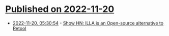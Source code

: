 # [Published on 2022-11-20](index.md)

* [2022-11-20, 05:30:54](https://news.ycombinator.com/item?id=33678599) - [Show HN: ILLA is an Open-source alternative to Retool](https://github.com/illacloud/illa-builder)
